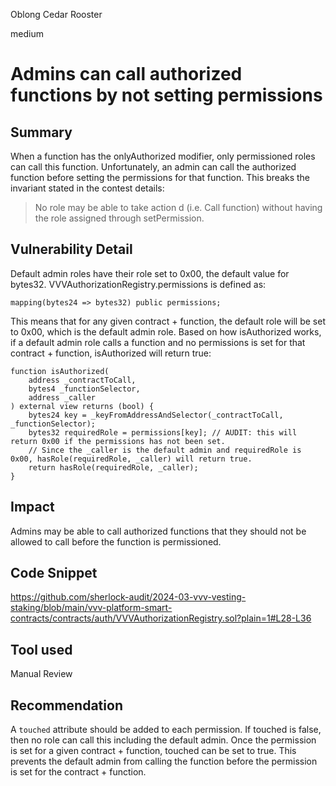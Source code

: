 Oblong Cedar Rooster

medium

# Admins can call authorized functions by not setting permissions

## Summary

When a function has the onlyAuthorized modifier, only permissioned roles can call this function. Unfortunately, an admin can call the authorized function before setting the permissions for that function. This breaks the invariant stated in the contest details:

> No role may be able to take action d (i.e. Call function) without having the role assigned through setPermission.

## Vulnerability Detail

Default admin roles have their role set to 0x00, the default value for bytes32. VVVAuthorizationRegistry.permissions is defined as:

`mapping(bytes24 => bytes32) public permissions;`

This means that for any given contract + function, the default role will be set to 0x00, which is the default admin role. Based on how isAuthorized works, if a default admin role calls a function and no permissions is set for that contract + function, isAuthorized will return true:

```solidity
function isAuthorized(
    address _contractToCall,
    bytes4 _functionSelector,
    address _caller
) external view returns (bool) {
    bytes24 key = _keyFromAddressAndSelector(_contractToCall, _functionSelector);
    bytes32 requiredRole = permissions[key]; // AUDIT: this will return 0x00 if the permissions has not been set.
    // Since the _caller is the default admin and requiredRole is 0x00, hasRole(requiredRole, _caller) will return true.
    return hasRole(requiredRole, _caller);
}
```


## Impact

Admins may be able to call authorized functions that they should not be allowed to call before the function is permissioned.


## Code Snippet

https://github.com/sherlock-audit/2024-03-vvv-vesting-staking/blob/main/vvv-platform-smart-contracts/contracts/auth/VVVAuthorizationRegistry.sol?plain=1#L28-L36

## Tool used

Manual Review

## Recommendation

A `touched` attribute should be added to each permission. If touched is false, then no role can call this including the default admin. Once the permission is set for a given contract + function, touched can be set to true. This prevents the default admin from calling the function before the permission is set for the contract + function.